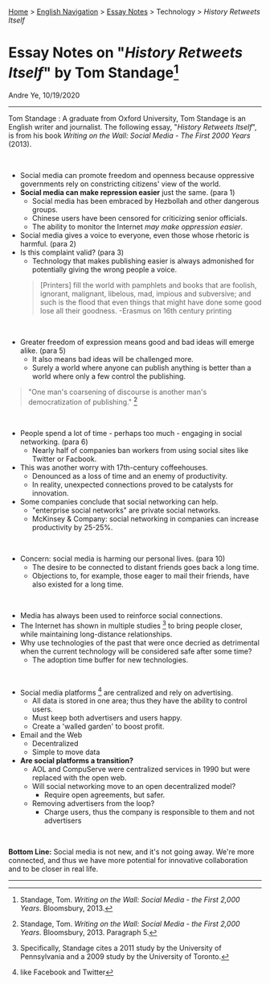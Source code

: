 [Home](https://andre-ye.github.io) > [English Navigation](https://andre-ye.github.io/english/english_navigation) > [Essay Notes](https://andre-ye.github.io/english/english_navigation#notes-on-essays) > Technology > *History Retweets Itself*

# Essay Notes on "*History Retweets Itself*" by Tom Standage[^1]
Andre Ye, 10/19/2020

---

Tom Standage
: A graduate from Oxford University, Tom Standage is an English writer and journalist. The following essay, "*History Retweets Itself*", is from his book  *Writing on the Wall: Social Media - The First 2000 Years* (2013).

<br>

- Social media can promote freedom and openness because oppressive governments rely on constricting citizens' view of the world.
- **Social media can make repression easier** just the same. (para 1)
  - Social media has been embraced by Hezbollah and other dangerous groups.
  - Chinese users have been censored for criticizing senior officials.
  - The ability to monitor the Internet *may make oppression easier*.
- Social media gives a voice to everyone, even those whose rhetoric is harmful. (para 2)
- Is this complaint valid? (para 3)
  - Technology that makes publishing easier is always admonished for potentially giving the wrong people a voice.
  > [Printers] fill the world with pamphlets and books that are foolish, ignorant, malignant, libelous, mad, impious and subversive; and such is the flood that even things that might have done some good lose all their goodness. -Erasmus on 16th century printing

<br>

- Greater freedom of expression means good and bad ideas will emerge alike. (para 5)
  - It also means bad ideas will be challenged more.
  - Surely a world where anyone can publish anything is better than a world where only a few control the publishing.
> "One man's coarsening of discourse is another man's democratization of publishing." [^2]

<br>

- People spend a lot of time - perhaps too much - engaging in social networking. (para 6)
  - Nearly half of companies ban workers from using social sites like Twitter or Facbook.
- This was another worry with 17th-century coffeehouses.
  - Denounced as a loss of time and an enemy of productivity.
  - In reality, unexpected connections proved to be catalysts for innovation.
- Some companies conclude that social networking can help.
  - "enterprise social networks" are private social networks.
  - McKinsey & Company: social networking in companies can increase productivity by 25-25%.

<br>

- Concern: social media is harming our personal lives. (para 10)
  - The desire to be connected to distant friends goes back a long time. 
  - Objections to, for example, those eager to mail their friends, have also existed for a long time.

<br>

- Media has always been used to reinforce social connections.
- The Internet has shown in multiple studies [^3] to bring people closer, while maintaining long-distance relationships.
- Why use technologies of the past that were once decried as detrimental when the current technology will be considered safe after some time?
  - The adoption time buffer for new technologies.

<br>

- Social media platforms [^4] are centralized and rely on advertising.
  - All data is stored in one area; thus they have the ability to control users.
  - Must keep both advertisers and users happy.
  - Create a 'walled garden' to boost profit.
- Email and the Web
  - Decentralized
  - Simple to move data
- **Are social platforms a transition?**
  - AOL and CompuServe were centralized services in 1990 but were replaced with the open web.
  - Will social networking move to an open decentralized model?
    - Require open agreements, but safer.
  - Removing advertisers from the loop?
    - Charge users, thus the company is responsible to them and not advertisers

<br>

**Bottom Line:** Social media is not new, and it's not going away. We're more connected, and thus we have more potential for innovative collaboration and to be closer in real life.


---
[^1]: Standage, Tom. *Writing on the Wall: Social Media - the First 2,000 Years*. Bloomsbury, 2013. 
[^2]: Standage, Tom. *Writing on the Wall: Social Media - the First 2,000 Years*. Bloomsbury, 2013. Paragraph 5.
[^3]: Specifically, Standage cites a 2011 study by the University of Pennsylvania and a 2009 study by the University of Toronto.
[^4]: like Facebook and Twitter
